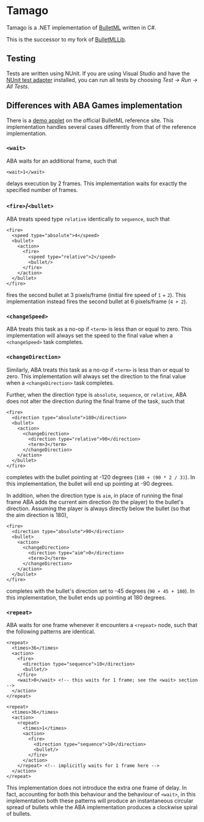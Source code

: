 # Tamago

Tamago is a .NET implementation of
[BulletML](http://www.asahi-net.or.jp/~cs8k-cyu/bulletml/index_e.html) written
in C#.

This is the successor to my fork of
[BulletMLLib](https://github.com/echojc/BulletMLLib).

## Testing

Tests are written using NUnit. If you are using Visual Studio and have the
[NUnit test adapter](https://www.nuget.org/packages/NUnitTestAdapter/)
installed, you can run all tests by choosing *Test -> Run -> All Tests*.

## Differences with ABA Games implementation

There is a
[demo applet](http://www.asahi-net.or.jp/~cs8k-cyu/bulletml/bulletml_applet_e.html)
on the official BulletML reference site. This implementation handles several
cases differently from that of the reference implementation.

### `<wait>`

ABA waits for an additional frame, such that

```
<wait>1</wait>
```

delays execution by 2 frames. This implementation waits for exactly the
specified number of frames.

### `<fire>`/`<bullet>`

ABA treats speed type `relative` identically to `sequence`, such that

```
<fire>
  <speed type="absolute">4</speed>
  <bullet>
    <action>
      <fire>
        <speed type="relative">2</speed>
        <bullet/>
      </fire>
    </action>
  </bullet>
</fire>
```

fires the second bullet at 3 pixels/frame (initial fire speed of `1` + `2`).
This implementation instead fires the second bullet at 6 pixels/frame (`4 + 2`).

### `<changeSpeed>`

ABA treats this task as a no-op if `<term>` is less than or equal to zero. This
implementation will always set the speed to the final value when a
`<changeSpeed>` task completes.

### `<changeDirection>`

Similarly, ABA treats this task as a no-op if `<term>` is less than or equal to
zero. This implementation will always set the direction to the final value when
a `<changeDirection>` task completes.

Further, when the direction type is `absolute`, `sequence`, or `relative`, ABA
does not alter the direction during the final frame of the task, such that

```
<fire>
  <direction type="absolute">180</direction>
  <bullet>
    <action>
      <changeDirection>
        <direction type="relative">90</direction>
        <term>3</term>
      </changeDirection>
    </action>
  </bullet>
</fire>
```

completes with the bullet pointing at -120 degrees (`180 + (90 * 2 / 3)`). In
this implementation, the bullet will end up pointing at -90 degrees.

In addition, when the direction type is `aim`, in place of running the final
frame ABA adds the current aim direction (to the player) to the bullet's
direction. Assuming the player is always directly below the bullet (so that the
aim direction is 180),

```
<fire>
  <direction type="absolute">90</direction>
  <bullet>
    <action>
      <changeDirection>
        <direction type="aim">0</direction>
        <term>2</term>
      </changeDirection>
    </action>
  </bullet>
</fire>
```

completes with the bullet's direction set to -45 degrees (`90 + 45 + 180`). In
this implementation, the bullet ends up pointing at 180 degrees.

### `<repeat>`

ABA waits for one frame whenever it encounters a `<repeat>` node, such that the
following patterns are identical.

```
<repeat>
  <times>36</times>
  <action>
    <fire>
      <direction type="sequence">10</direction>
      <bullet/>
    </fire>
    <wait>0</wait> <!-- this waits for 1 frame; see the <wait> section -->
  </action>
</repeat>

<repeat>
  <times>36</times>
  <action>
    <repeat>
      <times>1</times>
      <action>
        <fire>
          <direction type="sequence">10</direction>
          <bullet/>
        </fire>
      </action>
    </repeat> <!-- implicitly waits for 1 frame here -->
  </action>
</repeat>
```

This implementation does not introduce the extra one frame of delay. In fact,
accounting for both this behaviour and the behaviour of `<wait>`, in this 
implementation both these patterns will produce an instantaneous circular spread
of bullets while the ABA implementation produces a clockwise spiral of bullets.